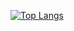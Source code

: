 [![Top Langs](https://github-readme-stats.vercel.app/api/top-langs/?username=SangAu124)](https://github.com/anuraghazra/github-readme-stats)
